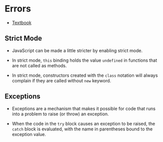 # Errors

- [Textbook](https://eloquentjavascript.net/08_error.html)

## Strict Mode

- JavaScript can be made a little stricter by enabling strict mode.

- In strict mode, `this` binding holds the value `undefined` in functions that are not called as methods.

- In strict mode, constructors created with the `class` notation will always complain if they are called without `new` keyword.

## Exceptions

- Exceptions are a mechanism that makes it possible for code that runs into a problem to raise (or throw) an exception.

- When the code in the `try` block causes an exception to be raised, the `catch` block is evaluated, with the name in parentheses bound to the exception value.
